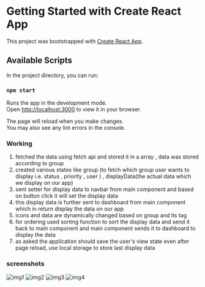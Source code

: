 # Getting Started with Create React App

This project was bootstrapped with [Create React App](https://github.com/facebook/create-react-app).

## Available Scripts

In the project directory, you can run:

### `npm start`

Runs the app in the development mode.\
Open [http://localhost:3000](http://localhost:3000) to view it in your browser.

The page will reload when you make changes.\
You may also see any lint errors in the console.

### Working
1. fetched the data using fetch api and stored it in a array , data was stored according to group
2. created various states like group (to fetch which group user wants to display i.e. status , priority , user ) , displayData(the actual data which we display on our app) 
3. sent setter for display data to navbar from main component and based on button click it will set the display data 
4. this display data is further sent to dashboard from main component which in return display the data on our app
5. icons and data are dynamically changed based on group and its tag
6. for ordering used sorting function to sort the display data and send it back to main component and main component sends it to dashboard to display the data
7. as asked the application should save the user's view state even after page reload, use local storage to store last display data

### screenshots
![img1](./assignment%20images/priority.png)
![img2](./assignment%20images/priorityPriority.png)
![img3](./assignment%20images/Screenshot%202023-11-27%20153936.png)
![img4](./assignment%20images/userTitle.png)

